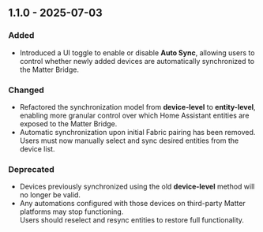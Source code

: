 ## 1.1.0 - 2025-07-03

### Added
- Introduced a UI toggle to enable or disable **Auto Sync**, allowing users to control whether newly added devices are automatically synchronized to the Matter Bridge.

### Changed
- Refactored the synchronization model from **device-level** to **entity-level**, enabling more granular control over which Home Assistant entities are exposed to the Matter Bridge.
- Automatic synchronization upon initial Fabric pairing has been removed. Users must now manually select and sync desired entities from the device list.

### Deprecated
- Devices previously synchronized using the old **device-level** method will no longer be valid.
- Any automations configured with those devices on third-party Matter platforms may stop functioning.  
  Users should reselect and resync entities to restore full functionality.
